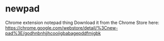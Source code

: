 # newpad
Chrome extension notepad thing
Download it from the Chrome Store here: https://chrome.google.com/webstore/detail/%3Cnew-pad%3E/godhnbnhjjhcooiigbabagepddfmjgbk

